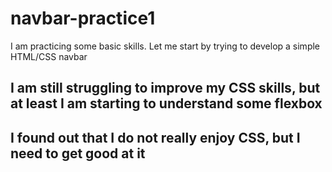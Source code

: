 # navbar-practice1
I am practicing some basic skills. Let me start by trying to develop a simple HTML/CSS navbar

## I am still struggling to improve my CSS skills, but at least I am starting to understand some flexbox

## I found out that I do not really enjoy CSS, but I need to get good at it
